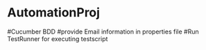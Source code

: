 # AutomationProj
#Cucumber BDD
#provide Email information in properties file
#Run TestRunner for executing testscript
